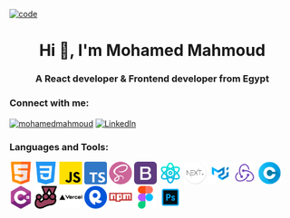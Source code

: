 <a href="https://MohamedFahmy1.github.io" target="_blank" rel="noreferrer" style="width: 50%"> <img src="https://camo.githubusercontent.com/c1dcb74cc1c1835b1d716f5051499a2814c683c806b15f04b0eba492863703e9/68747470733a2f2f63646e2e6472696262626c652e636f6d2f75736572732f3733303730332f73637265656e73686f74732f363538313234332f6176656e746f2e676966" alt="code"/> </a>

<h1 align="center">Hi 👋, I'm Mohamed Mahmoud</h1>
<h3 align="center">A React developer & Frontend developer from Egypt</h3>

<h3 align="left">Connect with me:</h3>
<p align="left">
<a href="https://www.facebook.com/profile.php?id=100001739833921" target="_blank"><img align="center" src="https://raw.githubusercontent.com/rahuldkjain/github-profile-readme-generator/master/src/images/icons/Social/facebook.svg" alt="mohamedmahmoud" height="30" width="40" /></a>
<a href="https://www.linkedin.com/in/mohamed-fahmy-580342220/" target="_blank"><img align="center" src="https://cdn-icons-png.flaticon.com/512/174/174857.png" alt="LinkedIn" height="30" width="40" /></a>
</p>

<h3 align="left">Languages and Tools:</h3>
<p align="left">
  <img src="./icons/html.png" alt="icon" height="40">
  <img src="./icons/css-3.png" alt="icon" height="40">
  <img src="./icons/js.png" alt="icon" height="40">
  <img src="./icons/typescript.png" alt="icon" height="40">
  <img src="./icons/sass.png" alt="icon" height="40">
  <img src="./icons/bootstrap.png" alt="icon" height="40">
  <img src="./icons/React.png" alt="icon" height="40">
  <img src="./icons/nextjs.png" alt="icon" height="40">
  <img src="./icons/materialUI.png" alt="icon" height="40">
  <img src="./icons/redux-icon.png" alt="icon" height="40">
  <img src="./icons/letter-c.png" alt="icon" height="40">
  <img src="./icons/c-sharp.png" alt="icon" height="40">
  <img src="./icons/jest.png" alt="icon" height="40">
  <img src="./icons/vercel.svg" alt="icon" height="40">
  <img src="./icons/RapidAPI.png" alt="icon" height="40">
  <img src="./icons/npm.png" alt="icon" height="40">
  <img src="./icons/figma.png" alt="icon" height="40">
  <img src="./icons/photoshop.png" alt="icon" height="40">
 </p>
